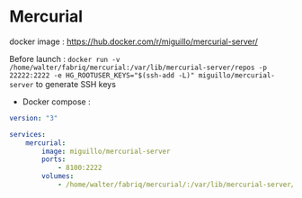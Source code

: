 Mercurial
============

docker image :  https://hub.docker.com/r/miguillo/mercurial-server/

Before launch : `docker run -v /home/walter/fabriq/mercurial:/var/lib/mercurial-server/repos -p 22222:2222 -e HG_ROOTUSER_KEYS="$(ssh-add -L)" miguillo/mercurial-server` to generate SSH keys


* Docker compose :

```yml
version: "3"

services:
    mercurial:
        image: miguillo/mercurial-server
        ports:
            - 8100:2222
        volumes:
            - /home/walter/fabriq/mercurial/:/var/lib/mercurial-server/repos
```

